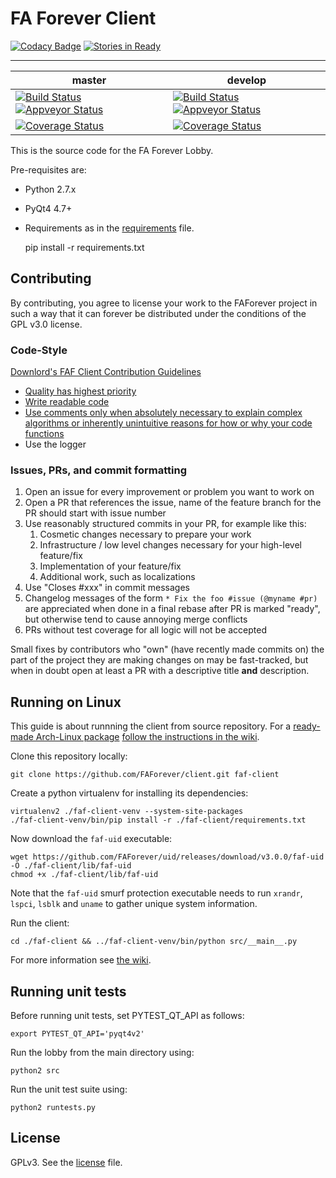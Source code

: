 FA Forever Client
=================

[![Codacy Badge](https://api.codacy.com/project/badge/Grade/c5f88c9780ec49339514fa344fc0db04)](https://www.codacy.com/app/micheljung/client?utm_source=github.com&utm_medium=referral&utm_content=FAForever/client&utm_campaign=badger)
[![Stories in Ready](https://badge.waffle.io/faforever/client.png?label=ready&title=Ready)](http://waffle.io/faforever/client)

------------------
master|develop
 ------------ | -------------
[![Build Status](https://travis-ci.org/FAForever/client.svg?branch=master)](https://travis-ci.org/FAForever/client) [![Appveyor Status](https://ci.appveyor.com/api/projects/status/p15sk71sp957ij72/branch/master?svg=true)](https://ci.appveyor.com/project/Sheeo/client) | [![Build Status](https://travis-ci.org/FAForever/client.svg?branch=develop)](https://travis-ci.org/FAForever/client) [![Appveyor Status](https://ci.appveyor.com/api/projects/status/p15sk71sp957ij72/branch/develop?svg=true)](https://ci.appveyor.com/project/Sheeo/client)
[![Coverage Status](https://img.shields.io/coveralls/FAForever/client.svg?branch=master)](https://coveralls.io/r/FAForever/client) | [![Coverage Status](https://img.shields.io/coveralls/FAForever/client.svg?branch=develop)](https://coveralls.io/r/FAForever/client)


This is the source code for the FA Forever Lobby.

Pre-requisites are:

- Python 2.7.x
- PyQt4 4.7+
- Requirements as in the [requirements](requirements.txt) file.


    pip install -r requirements.txt


Contributing
-------

By contributing, you agree to license your work to the FAForever project in such a way that it can forever be distributed under the conditions of the GPL v3.0 license.

### Code-Style

[Downlord's FAF Client Contribution Guidelines](https://github.com/FAForever/downlords-faf-client/wiki/Contribution-guidelines#write-readable-code)
* [Quality has highest priority](https://github.com/FAForever/downlords-faf-client/wiki/Contribution-guidelines#choose-quality-over-quantity)
* [Write readable code](https://github.com/FAForever/downlords-faf-client/wiki/Contribution-guidelines#write-readable-code)
* [Use comments only when absolutely necessary to explain complex algorithms or inherently unintuitive reasons for how or why your code functions](https://github.com/FAForever/downlords-faf-client/wiki/Contribution-guidelines#avoid-javadoc-and-comments)
* Use the logger

### Issues, PRs, and commit formatting

1. Open an issue for every improvement or problem you want to work on
2. Open a PR that references the issue, name of the feature branch for the PR should start with issue number
3. Use reasonably structured commits in your PR, for example like this:
    1. Cosmetic changes necessary to prepare your work
    2. Infrastructure / low level changes necessary for your high-level feature/fix
    3. Implementation of your feature/fix
    4. Additional work, such as localizations
3. Use "Closes #xxx" in commit messages
4. Changelog messages of the form `* Fix the foo #issue (@myname #pr)` are appreciated when done in a final rebase after PR is marked "ready", but otherwise tend to cause annoying merge conflicts
5. PRs without test coverage for all logic will not be accepted

Small fixes by contributors who "own" (have recently made commits on) the part of the project they are making changes on may be fast-tracked, but when in doubt open at least a PR with a descriptive title **and** description.


Running on Linux
-------
This guide is about runnning the client from source repository. For a [ready-made Arch-Linux package](https://aur.archlinux.org/cgit/aur.git/tree/PKGBUILD?h=python2-fafclient) [follow the instructions in the wiki](http://wiki.faforever.com/index.php?title=Setting_Up_FAF_Linux).

Clone this repository locally:

    git clone https://github.com/FAForever/client.git faf-client

Create a python virtualenv for installing its dependencies:

    virtualenv2 ./faf-client-venv --system-site-packages
    ./faf-client-venv/bin/pip install -r ./faf-client/requirements.txt

Now download the `faf-uid` executable:

    wget https://github.com/FAForever/uid/releases/download/v3.0.0/faf-uid -O ./faf-client/lib/faf-uid
    chmod +x ./faf-client/lib/faf-uid

Note that the `faf-uid` smurf protection executable needs to run `xrandr`, `lspci`, `lsblk` and `uname` to gather unique system information.

Run the client:

    cd ./faf-client && ../faf-client-venv/bin/python src/__main__.py

For more information see [the wiki](http://wiki.faforever.com/index.php?title=Setting_Up_FAF_Linux).

Running unit tests
-------
Before running unit tests, set PYTEST_QT_API as follows:

    export PYTEST_QT_API='pyqt4v2'

Run the lobby from the main directory using:

    python2 src

Run the unit test suite using:

    python2 runtests.py


License
-------

GPLv3. See the [license](license.txt) file.

